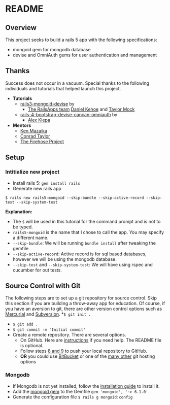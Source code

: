 # README

## Overview
This project seeks to build a rails 5 app with the following specifications:
* mongoid gem for mongodb database
* devise and OmniAuth gems for user authentication and management


## Thanks

Success does not occur in a vacuum. Special thanks to the following individuals and tutorials that helped launch this project.

* **Tutorials**
	* [rails3-mongoid-devise](https://github.com/RailsApps/rails3-mongoid-devise) by
		* [The RailsApps team](https://github.com/RailsApps) [Daniel Kehoe](https://github.com/DanielKehoe) and [Taylor Mock](https://github.com/tmock12)
	* [rails-4-bootstrap-devise-cancan-omniauth](https://github.com/alex-klepa/rails4-bootstrap-devise-cancan-omniauth) by 
		* [Alex Klepa](https://github.com/alex-klepa)
* **Mentors**
	* [Ken Mazaika](https://github.com/kenmazaika)
	* [Conrad Taylor](https://github.com/conradwt)
	* [The Firehose Project](https://www.thefirehoseproject.com)

## Setup

### Intitialize new project

* Install rails 5: `gem install rails`
* Generate new rails app

```
$ rails new rails5-mongoid --skip-bundle --skip-active-record --skip-test --skip-system-test
```

**Explanation:**
  * The `$` will be used in this tutorial for the command prompt and is not to be typed.
  * `rails5-mongoid` is the name that I chose to call the app. You may specify a different name.
  * `--skip-bundle`: We will be running `bundle install` after tweaking the gemfile
  * `--skip-active-record`: Active record is for sql based databases, however we will be using the mongodb database.
  * `--skip-test` and `--skip-system-test`: We will have using rspec and cucumber for out tests.

## Source Control with Git
The following steps are to set up a git repository for source control. Skip this section if you are building a throw-away app for education. Of course, if you have an aversion to git, there are other version control options such as [Mercurial](https://www.mercurial-scm.org/) and [Subversion](http://subversion.apache.org/).
*`$ git init .`
* `$ git add .`
* `$ git commit -m 'Initial commit'`
* Create a remote repository. There are several options.
	* On GitHub. Here are [instructions](https://help.github.com/articles/create-a-repo/) if you need help. The README file is optional.
	* Follow steps [8 and 9](https://help.github.com/articles/adding-an-existing-project-to-github-using-the-command-line/) to push your local repository to GitHub.
	* **OR** you could use [BitBucket](https://bitbucket.org/) or one of the [many other](https://www.git-tower.com/blog/git-hosting-services-compared/) git hosting options


### Mongodb
* If Mongodb is not yet installed, follow the [installation guide](https://docs.mongodb.com/manual/administration/install-community/) to install it.
* Add the [mongoid gem](https://docs.mongodb.com/mongoid/master/tutorials/mongoid-installation/) to the Gemfile `gem 'mongoid', '~> 6.1.0'`
* Generate the configuration file `$ rails g mongoid:config`

